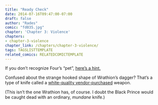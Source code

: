 ```yaml
---
title: "Ready Check"
date: 2014-07-16T09:47:00-07:00
draft: false
author: "Rades"
comic: "fd035.jpg"
chapter: 'Chapter 3: Violence'
chapters:
- chapter-3-violence
chapter_link: /chapters/chapter-3-violence/
tags: TAGSLISTTEMPLATE
related_comics: RELATEDCOMICTEMPLATE
---
```


If you don’t recognize Four’s “pet”, [here’s a hint.](http://www.wowhead.com/npc=67262/bruce)


Confused about the strange hooked shape of Wrathion’s dagger? That’s a type of knife called a [white-quality vendor-purchased](http://www.wowhead.com/item=2207) weapon.


(This isn’t the one Wrathion has, of course. I doubt the Black Prince would be caught dead with an ordinary, *mundane* knife.)

